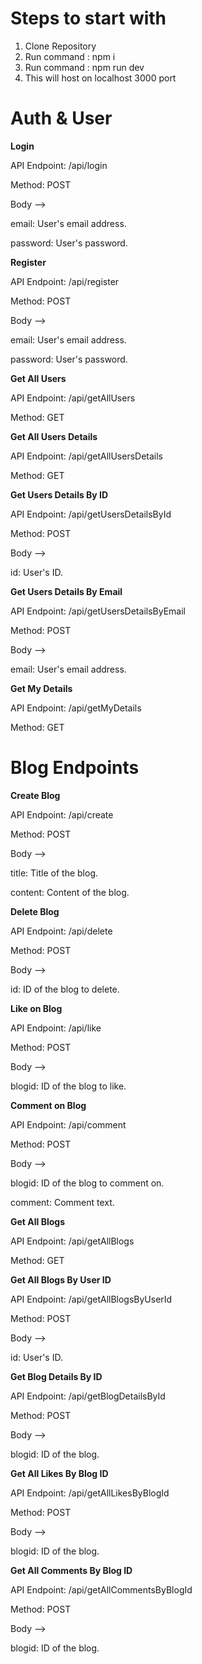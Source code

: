 # Steps to start with

1) Clone Repository
2) Run command : npm i
3) Run command : npm run dev
4) This will host on localhost 3000 port

# Auth & User

**Login**

API Endpoint: /api/login

Method: POST

Body -->

email: User's email address.

password: User's password.

**Register**

API Endpoint: /api/register

Method: POST

Body -->

email: User's email address.

password: User's password.

**Get All Users**

API Endpoint: /api/getAllUsers

Method: GET

**Get All Users Details**

API Endpoint: /api/getAllUsersDetails

Method: GET

**Get Users Details By ID**

API Endpoint: /api/getUsersDetailsById

Method: POST

Body -->

id: User's ID.

**Get Users Details By Email**

API Endpoint: /api/getUsersDetailsByEmail

Method: POST

Body -->

email: User's email address.

**Get My Details**

API Endpoint: /api/getMyDetails

Method: GET

# Blog Endpoints

**Create Blog**

API Endpoint: /api/create

Method: POST

Body -->

title: Title of the blog.

content: Content of the blog.

**Delete Blog**

API Endpoint: /api/delete

Method: POST

Body -->

id: ID of the blog to delete.

**Like on Blog**

API Endpoint: /api/like

Method: POST

Body -->

blogid: ID of the blog to like.

**Comment on Blog**

API Endpoint: /api/comment

Method: POST

Body -->

blogid: ID of the blog to comment on.

comment: Comment text.

**Get All Blogs**

API Endpoint: /api/getAllBlogs

Method: GET

**Get All Blogs By User ID**

API Endpoint: /api/getAllBlogsByUserId

Method: POST

Body -->

id: User's ID.

**Get Blog Details By ID**

API Endpoint: /api/getBlogDetailsById

Method: POST

Body -->

blogid: ID of the blog.

**Get All Likes By Blog ID**

API Endpoint: /api/getAllLikesByBlogId

Method: POST

Body -->

blogid: ID of the blog.

**Get All Comments By Blog ID**

API Endpoint: /api/getAllCommentsByBlogId

Method: POST

Body -->

blogid: ID of the blog.
